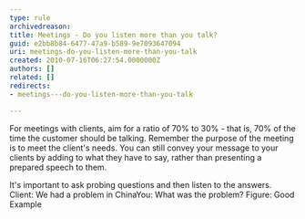 ```yaml
---
type: rule
archivedreason: 
title: Meetings - Do you listen more than you talk?
guid: e2bb8b84-6477-47a9-b589-9e7093647094
uri: meetings-do-you-listen-more-than-you-talk
created: 2010-07-16T06:27:54.0000000Z
authors: []
related: []
redirects:
- meetings---do-you-listen-more-than-you-talk

---
```


For meetings with clients, aim for a ratio of 70% to 30% - that is, 70% of the time the customer should be talking. Remember the purpose of the meeting is to meet the client's needs. You can still convey your message to your clients by adding to what they have to say, rather than presenting a prepared speech to them.  
<!--endintro-->

It's important to ask probing questions and then listen to the answers.
 Client: We had a problem in ChinaYou: What was the problem?
Figure: Good Example
